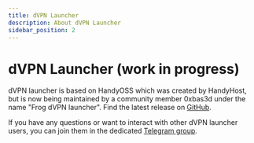 ```yaml
---
title: dVPN Launcher
description: About dVPN Launcher
sidebar_position: 2
---
```


# dVPN Launcher (work in progress)

dVPN launcher is based on HandyOSS which was created by HandyHost, but is now being maintained by a community member 0xbas3d under the name "Frog dVPN launcher".
Find the latest release on [GitHub](https://github.com/0xbas3d/HandyHost).

If you have any questions or want to interact with other dVPN launcher users, you can join them in the dedicated [Telegram group](https://t.me/froglauncher).